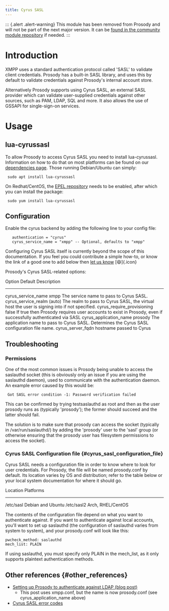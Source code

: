 ```yaml
---
title: Cyrus SASL
---
```


::: {.alert .alert-warning}
This module has been removed from Prosody and will not be part of the
next major version. It can be [found in the community module
repository](https://modules.prosody.im/mod_auth_cyrus.html) if needed.
:::

# Introduction

XMPP uses a standard authentication protocol called 'SASL' to validate
client credentials. Prosody has a built-in SASL library, and uses this
by default to validate credentials against Prosody's internal account
store.

Alternatively Prosody supports using Cyrus SASL, an external SASL
provider which can validate user-supplied credentials against other
sources, such as PAM, LDAP, SQL and more. It also allows the use of
GSSAPI for single-sign-on services.

# Usage

## lua-cyrussasl

To allow Prosody to access Cyrus SASL you need to install lua-cyrussasl.
Information on how to do that on most platforms can be found on our
[dependencies page](/doc/depends). Those running Debian/Ubuntu can
simply:

``` {.code}
 sudo apt install lua-cyrussasl
```

On Redhat/CentOS, the [EPEL
repository](https://fedoraproject.org/wiki/EPEL) needs to be enabled,
after which you can install the package:

``` {.code}
 sudo yum install lua-cyrussasl
```

## Configuration

Enable the cyrus backend by adding the following line to your config
file:

``` {.code .lua}
   authentication = "cyrus"
   cyrus_service_name = "xmpp" -- Optional, defaults to "xmpp"
```

Configuring Cyrus SASL itself is currently beyond the scope of this
documentation. If you feel you could contribute a simple how-to, or know
the link of a good one to add below then [let us know](/discuss)
[:smile:]{.icon}

Prosody's Cyrus SASL-related options:

  Option                       Default   Description
  ---------------------------- --------- --------------------------------------------------------------------------------------------------------------
  cyrus_service_name           xmpp      The service name to pass to Cyrus SASL.
  cyrus_service_realm          (auto)    The realm to pass to Cyrus SASL, the virtual host the user is signing into if not specified.
  cyrus_require_provisioning   false     If true then Prosody requires user accounts to exist in Prosody, even if successfully authenticated via SASL
  cyrus_application_name       prosody   The application name to pass to Cyrus SASL. Determines the Cyrus SASL configuration file name.
  cyrus_server_fqdn                      hostname passed to Cyrus

## Troubleshooting

### Permissions

One of the most common issues is Prosody being unable to access the
saslauthd socket (this is obviously only an issue if you are using the
saslauthd daemon), used to communicate with the authentication daemon.
An example error caused by this would be:

``` {.code}
 Got SASL error condition -1: Password verification failed
```

This can be confirmed by trying testsaslauthd as root and then as the
user prosody runs as (typically 'prosody'); the former should succeed
and the latter should fail.

The solution is to make sure that prosody can access the socket
(typically in /var/run/saslauthd/) by adding the 'prosody' user to the
'sasl' group (or otherwise ensuring that the prosody user has filesystem
permissions to access the socket).

### Cyrus SASL Configuration file {#cyrus_sasl_configuration_file}

Cyrus SASL needs a configuration file in order to know where to look for
user credentials. For Prosody, the file will be named prosody.conf by
default. Its location varies by OS and distribution; refer to the table
below or your local system documentation for where it should go.

  Location     Platforms
  ------------ -------------------
  /etc/sasl    Debian and Ubuntu
  /etc/sasl2   Arch, RHEL/CentOS

The contents of the configuration file depend on what you want to
authenticate against. If you want to authenticate against local
accounts, you'll want to set up saslauthd (the configuration of
saslauthd varies from system to system), and your prosody.conf will look
like this:

``` {.code}
pwcheck_method: saslauthd
mech_list: PLAIN
```

If using saslauthd, you must specify only PLAIN in the mech_list, as it
only supports plaintext authentication methods.

## Other references {#other_references}

-   [Setting up Prosody to authenticate against LDAP (blog
    post)](https://blog.marc-seeger.de/2009/12/30/setting-up-prosody-to-authenticate-against-ldap/)
    -   This post uses xmpp.conf, but the name is now prosody.conf (see
        cyrus_application_name above)
-   [Cyrus SASL error
    codes](https://github.com/cyrusimap/cyrus-sasl/blob/master/include/sasl.h#L141)
